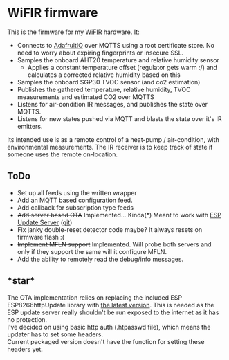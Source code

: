 # WiFIR firmware

This is the firmware for my [WiFIR](https://git.io/WiFIR) hardware. It: 

- Connects to [AdafruitIO](io.adafruit.com) over MQTTS using a root certificate store. No need to worry about expiring fingerprints or insecure SSL.
- Samples the onboard AHT20 temperature and relative humidity sensor
    - Applies a constant temperature offset (regulator gets warm :/) and calculates a corrected
    relative humidity based on this
- Samples the onboard SGP30 TVOC sensor (and co2 estimation)
- Publishes the gathered temperature, relative humidity, TVOC measurements  and estimated CO2 over MQTTS
- Listens for air-condition IR messages, and publishes the state over MQTTS.
- Listens for new states pushed via MQTT and blasts the state over it's IR emitters.

Its intended use is as a remote control of a heat-pump / air-condition, with environmental measurements.
The IR receiver is to keep track of state if someone uses the remote on-location. 


## ToDo

- Set up all feeds using the written wrapper
- Add an MQTT based configuration feed.
- Add callback for subscription type feeds
- ~~Add server based OTA~~ Implemented... Kinda(*) Meant to work with [ESP Update Server](http://kstobbe.dk/2019/03/20/web-server-for-esp32-and-esp8266-software-update-over-the-air/) ([git](https://github.com/kstobbe/esp-update-server))
- Fix janky double-reset detector code maybe? It always resets on firmware flash :(
- ~~Implement MFLN support~~ Implemented. Will probe both servers and only if they support the same
will it configure MFLN.
- Add the ability to remotely read the debug/info messages.


## \*star\* 
The OTA implementation relies on replacing the included ESP ESP8266httpUpdate library with [the latest version](https://github.com/esp8266/Arduino/tree/master/libraries/ESP8266httpUpdate).
This is needed as the ESP update server really shouldn't be run exposed to the internet as it has no protection.  
I've decided on using basic http auth (.htpasswd file), which means the updater has to set some headers.  
Current packaged version doesn't have the function for setting these headers yet.